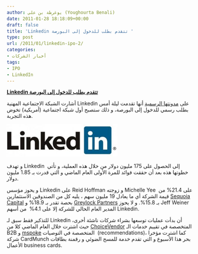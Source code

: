 ```yaml
---
author: يوغرطة بن علي (Youghourta Benali)
date: 2011-01-28 18:18:09+00:00
draft: false
title: 'Linkedin تتقدم بطلب للدخول إلى البورصة '
type: post
url: /2011/01/linkedin-ipo-2/
categories:
- أخبار الشركات
tags:
- IPO
- LinkedIn
---
```


**[Linkedin تتقدم بطلب للدخول إلى البورصة](https://www.it-scoop.com/2011/01/linkedin-ipo-2/ )**


أشارت الشبكة الاجتماعية المهنية Linkedin على [مدونتها الرسمية](http://blog.linkedin.com/2011/01/27/linkedin-ipo-registration/) أنها تقدمت ليلة أمس بطلب رسمي للدخول إلى البورصة، و ذلك ستصبح أول شبكة اجتماعية (أمريكية) تخوض هذه التجربة.

[![](linkedin_logo-300x88.jpg)
](https://www.it-scoop.com/2011/01/linkedin-ipo-2/ )

و تهدف Linkedin  إلى الحصول على 175 مليون دولار من خلال هذه العملية، و تأتي خطوتها هذه بعد أن حققت فوائد للمرة الأولى العام الماضي و التي قدرت بـ 1.85 مليون دولار.

و يحوز مؤسس Linkedin على Reid Hoffman و زوجته Michelle Yee  على 21.4% من قيمة الشركة أي ما يعادل 19 مليون سهم ، يليه كل من الصندوقين الاستثمارين [Sequoia Capital](http://www.sequoiacap.com/) بحصة تقدر بـ 18.9% و [Greylock Partners](http://www.greylock.com/) بـ 15.8%. و لا يحوز Jeff Weiner المدير العام الحالي للشركة إلا على 4.1%  من أسهم Linkedin.

للتذكير فقط سبق لـ Linkedin أن بدأت عمليات توسعها بشراء شركات ناشئة أخرى، حيث اشترت خلال العام الماضي كلا من [ChoiceVendor](https://www.it-scoop.com/2010/09/linkedin-choicevendor/) المتخصصة في تقييم خدمات الـ B2B و [mspoke](https://www.it-scoop.com/2010/08/linkedin-acquires-mspoke/) المتخصصة في التوصيات  (recommendations)، كما اشترت مؤخرا شركة CardMunch بحر هذا الأسبوع و التي تقدم خدمة للمسح الضوئي و رقمنة بطاقات الأعمال business cards.
